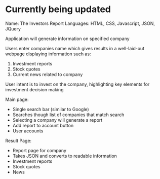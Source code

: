 # Currently being updated



Name: The Investors Report
Languages: HTML, CSS, Javascript, JSON, JQuery

Application will generate information on specified company

Users enter companies name which gives results in a well-laid-out webpage displaying information
such as:
  1. Investment reports
  2. Stock quotes
  3. Current news related to company
  
User intent is to invest on the company, highlighting key elements for investment decision making

Main page:
  - Single search bar (similar to Google)
  - Searches though list of companies that match search
  - Selecting a company will generate a report
  - Add report to account button
  - User accounts
  
Result Page:
  - Report page for company
  - Takes JSON and converts to readable information
  - Investment reports
  - Stock quotes
  - News
